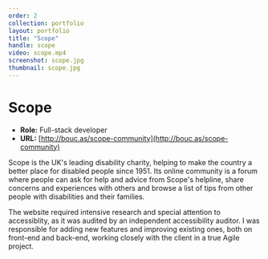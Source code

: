 ```yaml
---
order: 2
collection: portfolio
layout: portfolio
title: "Scope"
handle: scope
video: scope.mp4
screenshot: scope.jpg
thumbnail: scope.jpg
---
```

# Scope

- **Role:** Full-stack developer
- **URL:** [http://bouc.as/scope-community](http://bouc.as/scope-community)

Scope is the UK's leading disability charity, helping to make the country a better place for disabled people since 1951. Its online community is a forum where people can ask for help and advice from Scope's helpline, share concerns and experiences with others and browse a list of tips from other people with disabilities and their families.

The website required intensive research and special attention to accessiblity, as it was audited by an independent accessibility auditor. I was responsible for adding new features and improving existing ones, both on front-end and back-end, working closely with the client in a true Agile project.
